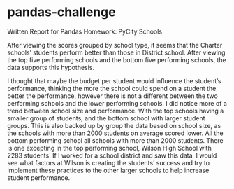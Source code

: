 # pandas-challenge

Written Report for Pandas Homework: PyCity Schools 

After viewing the scores grouped by school type, it seems that the Charter schools’ students perform better than those in District school. After viewing the top five performing schools and the bottom five performing schools, the data supports this hypothesis. 

I thought that maybe the budget per student would influence the student’s performance, thinking the more the school could spend on a student the better the performance, however there is not a different between the two performing schools and the lower performing schools. I did notice more of a trend between school size and performance. With the top schools having a smaller group of students, and the bottom school with larger student groups. This is also backed up by group the data based on school size, as the schools with more than 2000 students on average scored lower. All the bottom performing school all schools with more than 2000 students. There is one excepting in the top performing school, Wilson High School with 2283 students. If I worked for a school district and saw this data, I would see what factors at Wilson is creating the students’ success and try to implement these practices to the other larger schools to help increase student performance. 
